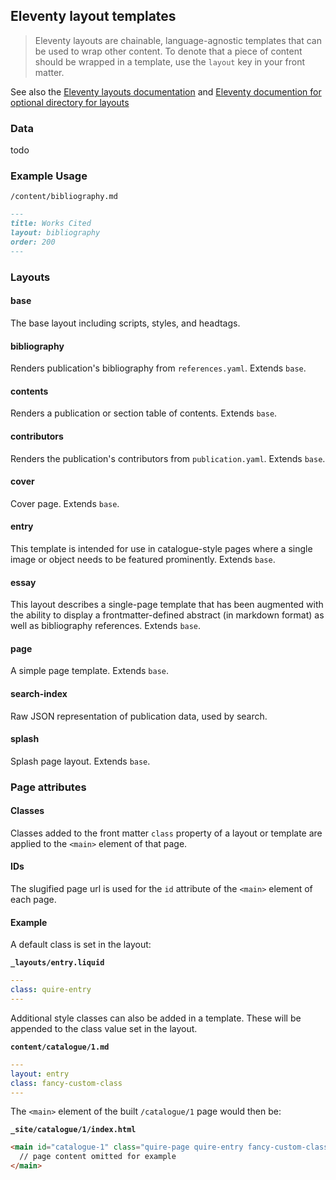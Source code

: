 ## Eleventy layout templates

> Eleventy layouts are chainable, language-agnostic templates that can be used to wrap other content. To denote that a piece of content should be wrapped in a template, use the `layout` key in your front matter.

See also the [Eleventy layouts documentation](https://www.11ty.dev/docs/layouts/) and [Eleventy documention for optional directory for layouts](https://www.11ty.dev/docs/config/#directory-for-layouts-(optional))

### Data
todo

### Example Usage

`/content/bibliography.md`
```markdown
---
title: Works Cited
layout: bibliography
order: 200
---
```

### Layouts

#### base
The base layout including scripts, styles, and headtags.

#### bibliography
Renders publication's bibliography from `references.yaml`. Extends `base`.

#### contents
Renders a publication or section table of contents. Extends `base`.

#### contributors
Renders the publication's contributors from `publication.yaml`. Extends `base`.

#### cover
Cover page. Extends `base`.

#### entry
This template is intended for use in catalogue-style pages where a single image or object needs to be featured prominently. Extends `base`.

#### essay
This layout describes a single-page template that has been augmented with the ability to display a frontmatter-defined abstract (in markdown format) as well as bibliography references. Extends `base`.

#### page
A simple page template. Extends `base`.

#### search-index
Raw JSON representation of publication data, used by search.

#### splash
Splash page layout. Extends `base`.

### Page attributes
#### Classes
Classes added to the front matter `class` property of a layout or template are applied to the `<main>` element of that page.

#### IDs
The slugified page url is used for the `id` attribute of the `<main>` element of each page.

#### Example

A default class is set in the layout:

**`_layouts/entry.liquid`**
```yaml
---
class: quire-entry
---
```

Additional style classes can also be added in a template. These will be appended to the class value set in the layout.

**`content/catalogue/1.md`**
```yaml
---
layout: entry
class: fancy-custom-class
---
```

The `<main>` element of the built `/catalogue/1` page would then be:

**`_site/catalogue/1/index.html`**
```html
<main id="catalogue-1" class="quire-page quire-entry fancy-custom-class">
  // page content omitted for example
</main>
```
